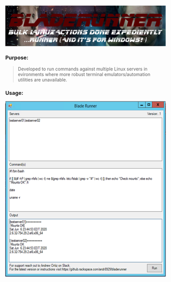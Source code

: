 <p align="center"><img src='https://raw.githubusercontent.com/andrewmortiz/Bladerunner/master/images/bladerunner.PNG'>

<h3><b>Purpose:</h3></b>

>Developed to run commands against multiple Linux servers in evironments where more robust terminal emulators/automation utilities are unavailable.

<h3><b>Usage:</h3></b>
<p align="center"><img src='https://raw.githubusercontent.com/andrewmortiz/Bladerunner/master/images/test.PNG'>  
 
